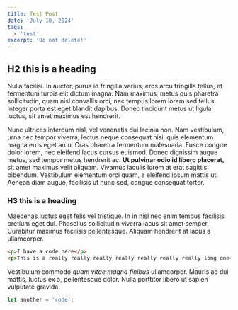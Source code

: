 ```yaml
---
title: Test Post
date: 'July 10, 2024'
tags:
  - 'test'
excerpt: 'Do not delete!'
---
```


## H2 this is a heading

Nulla facilisi. In auctor, purus id fringilla varius, eros arcu fringilla tellus, et fermentum turpis elit dictum magna. Nam maximus, metus quis pharetra sollicitudin, quam nisl convallis orci, nec tempus lorem lorem sed tellus. Integer porta est eget blandit dapibus. Donec tincidunt metus ut ligula luctus, sit amet maximus est hendrerit.

Nunc ultrices interdum nisl, vel venenatis dui lacinia non. Nam vestibulum, urna nec tempor viverra, lectus neque consequat nisi, quis elementum magna eros eget arcu. Cras pharetra fermentum malesuada. Fusce congue dolor lorem, nec eleifend lacus cursus euismod. Donec dignissim augue metus, sed tempor metus hendrerit ac. **Ut pulvinar odio id libero placerat,** sit amet maximus velit aliquam. Vivamus iaculis lorem at erat sagittis bibendum. Vestibulum elementum orci quam, a eleifend ipsum mattis ut. Aenean diam augue, facilisis ut nunc sed, congue consequat tortor.

### H3 this is a heading

Maecenas luctus eget felis vel tristique. In in nisl nec enim tempus facilisis pretium eget dui. Phasellus sollicitudin viverra lacus sit amet semper. Curabitur maximus facilisis pellentesque. Aliquam hendrerit at lacus a ullamcorper.

```html
<p>I have a code here</p>
<p>This is a really really really really really really really long one</p>
```

Vestibulum commodo _quam vitae magna finibus_ ullamcorper. Mauris ac dui mattis, luctus ex a, pellentesque dolor. Nulla porttitor libero ut sapien vulputate gravida.

```js
let another = 'code';
```
